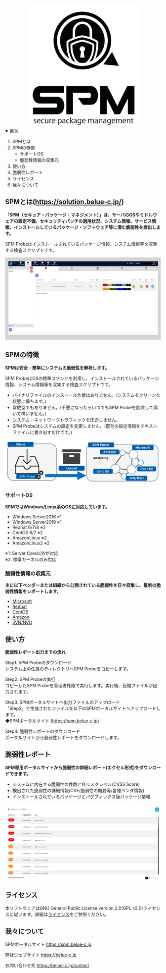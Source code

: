 <!--  LOGO -->

<div align="center">
    <img src="images/spm-logo.bmp" alt="spm-logo">
</div>

<!-- TABLE OF CONTENTS -->

<details open="open">
  <summary>目次</summary>
  <ol>
    <li>SPMとは</li>
    <li>
      SPMの特徴
      <ul>
        <li>サポートOS</li>
        <li>脆弱性情報の収集元</li>
      </ul>
    </li>
    <li>使い方</li>
    <li>脆弱性レポート</li>
    <li>ライセンス</li>
    <li>我々について</li>
  </ol>
</details>

<!-- SPM Abstract -->

## SPMとは(https://solution.belue-c.jp/)
**「SPM（セキュア・パッケージ・マネジメント）」は、サーバのOSやミドルウェアの設定不備、セキュリティパッチの適用状況、システム情報、サービス情報、インストールしているパッケージ・ソフトウェア等に潜む脆弱性を検出します。**

SPM Probeはインストールされているパッケージ情報、システム情報等を収集する検査スクリプトです。<br/>

<div align="center">
    <img src="images/spmimage.jpg" alt="spmimage">
</div>

<!-- SPM Features -->

## SPMの特徴
**SPMは安全・簡単にシステムの脆弱性を解析します。**

SPM ProbeはOSの標準コマンドを利用し、インストールされているパッケージ情報、システム情報等を収集する検査スクリプトです。

 * バイナリファイルのインストール作業はありません。(システムをクリーンな状態に保ちます。)
 * 常駐型でもありません。(不要になったらいつでもSPM Probeを削除して頂いて構いません。)
 * システム・ネットワークトラフィックを圧迫しません。
 * SPM Probeはシステムの設定を変更しません。(既存の設定情報をテキストファイルに書き出すだけです。)

<div align="center">
    <img src="images/overview.jpg" alt="overview">
</div>

<!-- Support -->

### サポートOS
**SPMではWindows/Linux系のOSに対応しています。**

 * Windows Server2016 ※1
 * Windows Server2019 ※1
 * Redhat 6/7/8 ※2
 * CentOS 6/7 ※2
 * AmazonLinux ※2
 * AmazonLinux2 ※2

※1: Server Core以外が対応<br/>
※2: 標準カーネルのみ対応

<!-- Resource -->

### 脆弱性情報の収集元
**主に以下ベンダーまたは組織から公開されている脆弱性を日々収集し、最新の脆弱性情報をレポートします。**

  * [Microsoft](https://www.microsoft.com/ja-jp)
  * [Redhat](https://www.redhat.com/en/global/japan)
  * [CentOS](https://www.centos.org/)
  * [Amazon](https://www.aboutamazon.com/)
  * [JVN/NVD](https://jvndb.jvn.jp/index.html)

<!-- Usage  -->

## 使い方
**脆弱性レポート出力までの流れ**

Step1. SPM Probeのダウンロード<br/>
システム上の任意のディレクトリへSPM Probeをコピーします。

Step2. SPM Probeの実行<br/>
コピーしたSPM Probeを管理者権限で実行します。実行後、圧縮ファイルが出力されます。

Step3. SPMポータルサイトへ出力ファイルのアップロード<br/>
「Step2」で生成されたファイルを以下のSPMポータルサイトへアップロードします。<br/>
◆SPMポータルサイト (https://spm.belue-c.jp)<br/>

Step4. 脆弱性レポートのダウンロード<br/>
ポータルサイトから脆弱性レポートをダウンロードします。

<!-- Report -->

## 脆弱性レポート
**SPM専用ポータルサイトから脆弱性の詳細レポート(エクセル形式)をダウンロードできます。**

 * システムに内在する脆弱性の件数と各リスクレベル(CVSS Score)
 * 検出された脆弱性の詳細情報(CVE/脆弱性の概要等/各種ベンダ情報)
 * インストールされているパッケージとバグフィックス版パッケージ情報

<div align="center">
    <img src="images/spmreport.jpg" alt="spmreport">
</div>

<!-- LICENSE -->

## ライセンス
本ソフトウェアはGNU General Public License version 2.0(GPL v2.0)ライセンスに従います。詳細は[ライセンス](LICENSE)をご参照ください。

<!-- CONTACT -->

## 我々について
SPMポータルサイト
https://spm.belue-c.jp

弊社ウェブサイト
https://belue-c.jp

お問い合わせ先
https://belue-c.jp/contact

